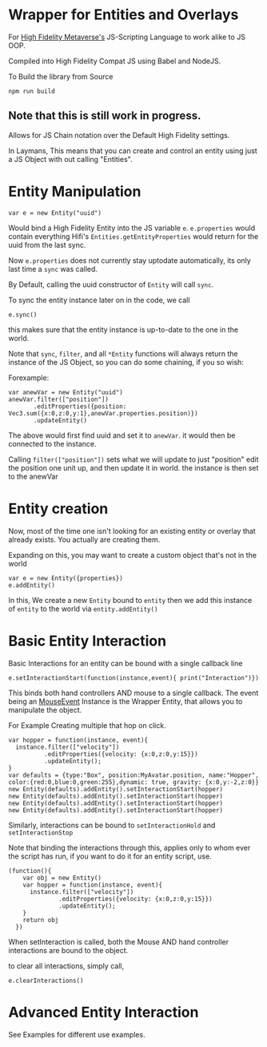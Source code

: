 # Wrapper for Entities and Overlays
For [High Fidelity Metaverse's](https://highfidelity.io) JS-Scripting Language
to work alike to JS OOP.

Compiled into High Fidelity Compat JS using Babel and NodeJS.

To Build the library from Source

```
npm run build
```

## Note that this is still work in progress.

Allows for JS Chain notation over the Default High Fidelity settings.

In Laymans, This means that you can create and control an entity using just a JS Object with out calling "Entities".

# Entity Manipulation

```
var e = new Entity("uuid")
```
Would bind a High Fidelity Entity into the JS variable `e`.
`e.properties` would contain everything Hifi's `Entities.getEntityProperties`
would return for the uuid from the last sync.

Now `e.properties` does not currently stay uptodate automatically, its only
last time a `sync` was called.

By Default, calling the uuid constructor of `Entity` will call `sync`.

To sync the entity instance later on in the code, we call
```
e.sync()
```  
this makes sure that the entity instance is up-to-date to the one in the world.

Note that `sync`, `filter`, and all `*Entity` functions will always return the instance of the JS Object,
so you can do some chaining, if you so wish:

Forexample:

```
var anewVar = new Entity("uuid")
anewVar.filter(["position"])
       .editProperties({position: Vec3.sum({x:0,z:0,y:1},anewVar.properties.position)})
       .updateEntity()
```
The above would first find uuid and set it to `anewVar`.
it would then be connected to the instance.

Calling `filter(["position"])` sets what we will update to just "position"
edit the position one unit up, and then update it in world. the instance is
then set to the anewVar

# Entity creation

Now, most of the time one isn't looking for an existing entity or overlay
that already exists. You actually are creating them.

Expanding on this, you may want to create a custom object that's not in the world
```
var e = new Entity({properties})
e.addEntity()
```
In this, We create a new `Entity` bound to `entity` then we add this instance of
`entity` to the world via `entity.addEntity()`

# Basic Entity Interaction

Basic Interactions for an entity can be bound with a single callback line
```
e.setInteractionStart(function(instance,event){ print("Interaction")})
```
This binds both hand controllers AND mouse to a single callback.
The event being an [MouseEvent](https://github.com/highfidelity/hifi/blob/master/libraries/script-engine/src/MouseEvent.h)
Instance is the Wrapper Entity, that allows you to manipulate the object.

For Example Creating multiple that hop on click.
```
var hopper = function(instance, event){
  instance.filter(["velocity"])
          .editProperties({velocity: {x:0,z:0,y:15}})
          .updateEntity();
}
var defaults = {type:"Box", position:MyAvatar.position, name:"Hopper", color:{red:0,blue:0,green:255},dynamic: true, gravity: {x:0,y:-2,z:0}}
new Entity(defaults).addEntity().setInteractionStart(hopper)
new Entity(defaults).addEntity().setInteractionStart(hopper)
new Entity(defaults).addEntity().setInteractionStart(hopper)
new Entity(defaults).addEntity().setInteractionStart(hopper)
```

Similarly, interactions can be bound to `setInteractionHold` and `setInteractionStop`

Note that binding the interactions through this,
    applies only to whom ever the script has run, if you want to do it for an entity script, use.

```
(function(){
    var obj = new Entity()
    var hopper = function(instance, event){
      instance.filter(["velocity"])
              .editProperties({velocity: {x:0,z:0,y:15}})
              .updateEntity();
    }
    return obj
  })
```

When setInteraction is called, both the Mouse
 AND hand controller interactions are bound to the object.

to clear all interactions, simply call,

```
e.clearInteractions()
```

# Advanced Entity Interaction


See Examples for different use examples.
